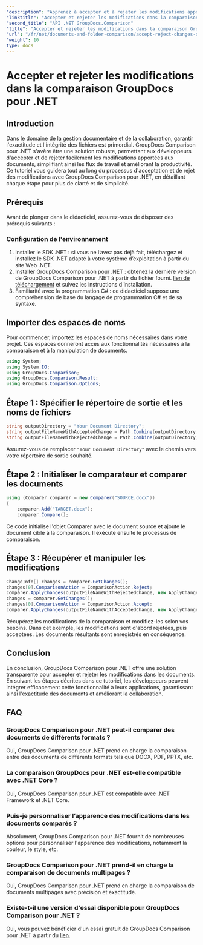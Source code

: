 ```yaml
---
"description": "Apprenez à accepter et à rejeter les modifications apportées à vos documents grâce à GroupDocs Comparison pour .NET. Simplifiez vos flux de travail documentaires en toute simplicité."
"linktitle": "Accepter et rejeter les modifications dans la comparaison GroupDocs pour .NET"
"second_title": "API .NET GroupDocs.Comparison"
"title": "Accepter et rejeter les modifications dans la comparaison GroupDocs pour .NET"
"url": "/fr/net/documents-and-folder-comparison/accept-reject-changes-dotnet/"
"weight": 10
type: docs
---
```

# Accepter et rejeter les modifications dans la comparaison GroupDocs pour .NET

## Introduction
Dans le domaine de la gestion documentaire et de la collaboration, garantir l'exactitude et l'intégrité des fichiers est primordial. GroupDocs Comparison pour .NET s'avère être une solution robuste, permettant aux développeurs d'accepter et de rejeter facilement les modifications apportées aux documents, simplifiant ainsi les flux de travail et améliorant la productivité. Ce tutoriel vous guidera tout au long du processus d'acceptation et de rejet des modifications avec GroupDocs Comparison pour .NET, en détaillant chaque étape pour plus de clarté et de simplicité.
## Prérequis
Avant de plonger dans le didacticiel, assurez-vous de disposer des prérequis suivants :
### Configuration de l'environnement
1. Installer le SDK .NET : si vous ne l’avez pas déjà fait, téléchargez et installez le SDK .NET adapté à votre système d’exploitation à partir du site Web .NET.
2. Installer GroupDocs Comparison pour .NET : obtenez la dernière version de GroupDocs Comparison pour .NET à partir du fichier fourni. [lien de téléchargement](https://releases.groupdocs.com/comparison/net/) et suivez les instructions d'installation.
3. Familiarité avec la programmation C# : ce didacticiel suppose une compréhension de base du langage de programmation C# et de sa syntaxe.

## Importer des espaces de noms
Pour commencer, importez les espaces de noms nécessaires dans votre projet. Ces espaces donneront accès aux fonctionnalités nécessaires à la comparaison et à la manipulation de documents.

```csharp
using System;
using System.IO;
using GroupDocs.Comparison;
using GroupDocs.Comparison.Result;
using GroupDocs.Comparison.Options;
```
## Étape 1 : Spécifier le répertoire de sortie et les noms de fichiers
```csharp
string outputDirectory = "Your Document Directory";
string outputFileNameWithAcceptedChange = Path.Combine(outputDirectory, "RESULT_WITH_ACCEPTED_CHANGE.docx");
string outputFileNameWithRejectedChange = Path.Combine(outputDirectory, "RESULT_WITH_REJECTED_CHANGE.docx");
```
Assurez-vous de remplacer `"Your Document Directory"` avec le chemin vers votre répertoire de sortie souhaité.
## Étape 2 : Initialiser le comparateur et comparer les documents
```csharp
using (Comparer comparer = new Comparer("SOURCE.docx"))
{
    comparer.Add("TARGET.docx");
    comparer.Compare();
```
Ce code initialise l'objet Comparer avec le document source et ajoute le document cible à la comparaison. Il exécute ensuite le processus de comparaison.
## Étape 3 : Récupérer et manipuler les modifications
```csharp
ChangeInfo[] changes = comparer.GetChanges();
changes[0].ComparisonAction = ComparisonAction.Reject;
comparer.ApplyChanges(outputFileNameWithRejectedChange, new ApplyChangeOptions { Changes = changes, SaveOriginalState = true });
changes = comparer.GetChanges();
changes[0].ComparisonAction = ComparisonAction.Accept;
comparer.ApplyChanges(outputFileNameWithAcceptedChange, new ApplyChangeOptions { Changes = changes });
```
Récupérez les modifications de la comparaison et modifiez-les selon vos besoins. Dans cet exemple, les modifications sont d'abord rejetées, puis acceptées. Les documents résultants sont enregistrés en conséquence.

## Conclusion
En conclusion, GroupDocs Comparison pour .NET offre une solution transparente pour accepter et rejeter les modifications dans les documents. En suivant les étapes décrites dans ce tutoriel, les développeurs peuvent intégrer efficacement cette fonctionnalité à leurs applications, garantissant ainsi l'exactitude des documents et améliorant la collaboration.
## FAQ
### GroupDocs Comparison pour .NET peut-il comparer des documents de différents formats ?
Oui, GroupDocs Comparison pour .NET prend en charge la comparaison entre des documents de différents formats tels que DOCX, PDF, PPTX, etc.
### La comparaison GroupDocs pour .NET est-elle compatible avec .NET Core ?
Oui, GroupDocs Comparison pour .NET est compatible avec .NET Framework et .NET Core.
### Puis-je personnaliser l’apparence des modifications dans les documents comparés ?
Absolument, GroupDocs Comparison pour .NET fournit de nombreuses options pour personnaliser l'apparence des modifications, notamment la couleur, le style, etc.
### GroupDocs Comparison pour .NET prend-il en charge la comparaison de documents multipages ?
Oui, GroupDocs Comparison pour .NET prend en charge la comparaison de documents multipages avec précision et exactitude.
### Existe-t-il une version d'essai disponible pour GroupDocs Comparison pour .NET ?
Oui, vous pouvez bénéficier d'un essai gratuit de GroupDocs Comparison pour .NET à partir du [lien](https://releases.groupdocs.com/).